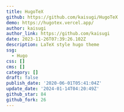 ```yaml
---
title: HugoTeX
github: https://github.com/kaisugi/HugoTeX
demo: https://hugotex.vercel.app/
author: kaisugi
author_link: https://github.com/kaisugi
date: 2023-11-26T07:39:26.102Z
description: LaTeX style hugo theme
ssg:
  - Hugo
css: []
cms: []
category: []
draft: false
publish_date: '2020-06-01T05:41:04Z'
update_date: '2024-01-14T04:20:49Z'
github_star: 84
github_fork: 26
---
```

